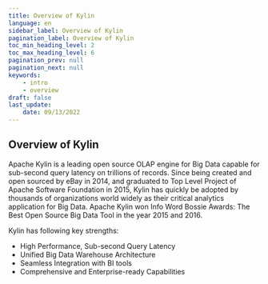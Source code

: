 ```yaml
---
title: Overview of Kylin
language: en
sidebar_label: Overview of Kylin
pagination_label: Overview of Kylin
toc_min_heading_level: 2
toc_max_heading_level: 6
pagination_prev: null
pagination_next: null
keywords:
    - intro
    - overview
draft: false
last_update:
    date: 09/13/2022
---
```



## Overview of Kylin

Apache Kylin is a leading open source OLAP engine for Big Data capable for sub-second query latency on trillions of records. Since being created and open sourced by eBay in 2014, and graduated to Top Level Project of Apache Software Foundation in 2015, Kylin has quickly be adopted by thousands of organizations world widely as their critical analytics application for Big Data. Apache Kylin won Info Word Bossie Awards: The Best Open Source Big Data Tool in the year 2015 and 2016.

Kylin has following key strengths:

- High Performance, Sub-second Query Latency
- Unified Big Data Warehouse Architecture
- Seamless Integration with BI tools
- Comprehensive and Enterprise-ready Capabilities
